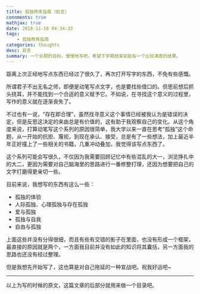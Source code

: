 ```yaml
---
title: 孤独修炼指南（前言）
connments: true
mathjax: true
date: 2018-11-18 04:34:33
tags: 
	- 孤独修炼指南
categories: thoughts
desc: 前言
summary: 一个长期的目标，慢慢地写吧，希望下学期结束前能有一个比较满意的结果。
---
```


距离上次正经地写点东西已经过了很久了，再次打开写字的东西，不免有些感慨。

所谓君子不出无名之师，即便是动笔写点文字，也是要找些借口的。但思前想后抓头挠耳，并不能找到一个合适的意义赋予它。不如说，在寻找这个意义的过程里，写作的意义就在逐渐丧失了。

不过也有一说，“存在即合理”，虽然找寻意义这个事情已经被我认为是错误的决定，但是反思这决定的来由总是有价值的，这有助于我观察自己的变化。从这个角度来说，打算动笔写这个系列的原因很简单，我大学以来一直在思考“孤独”这个命题，从一开始的抗拒、蔑视，到现在承认、接受，总是有了一些想法，加上最近半年正好撞上了一些相关的书籍，几重冲动叠加，我觉得该写点东西了。

这个系列可能会写很久，不仅因为我需要回顾记忆中有些混乱的大一，浏览挣扎中的大二，更因为需要对自己脑海里的思路进行一番修整打理，还因为想要把自己的文字打磨得更亲切一些。

目前来说，我想写的东西有这么一些：

- 孤独的体验
- 人际孤独、心理孤独与存在孤独
- 爱与孤独
- 孤独与自我
- 自由与孤独

上面这些并没有分得很细，而且有些有交错的影子在里面，也没有形成一个框架，最直接的原因就是两个，一方面我目前并没有如此的知识将其囊括，另一方面我的思路也还没有经过整理。

但是我想先开始写了，这也算是对自己拖延的一种宣战吧。祝我好运吧~

---

以上为写的时候的原文，这篇文章的后部分就用来做一个目录吧。

